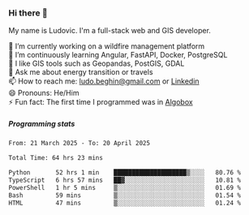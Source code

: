 ### Hi there 👋

My name is Ludovic. I'm a full-stack web and GIS developer.

 🔭 I’m currently working on a wildfire management platform<br/>
 🌱 I’m continuously learning Angular, FastAPI, Docker, PostgreSQL<br/>
 👯 I like GIS tools such as Geopandas, PostGIS, GDAL<br/>
 💬 Ask me about energy transition or travels<br/>
 📫 How to reach me: ludo.beghin@gmail.com or [Linkedin](https://www.linkedin.com/in/ludovic-beghin/)<br/>
 😄 Pronouns: He/Him<br/>
 ⚡ Fun fact: The first time I programmed was in [Algobox](https://fr.wikipedia.org/wiki/Algobox)<br/>

##### Programming stats
<!--START_SECTION:waka-->

```txt
From: 21 March 2025 - To: 20 April 2025

Total Time: 64 hrs 23 mins

Python       52 hrs 1 min    ████████████████████▒░░░░   80.76 %
TypeScript   6 hrs 57 mins   ██▓░░░░░░░░░░░░░░░░░░░░░░   10.81 %
PowerShell   1 hr 5 mins     ▒░░░░░░░░░░░░░░░░░░░░░░░░   01.69 %
Bash         59 mins         ▒░░░░░░░░░░░░░░░░░░░░░░░░   01.54 %
HTML         47 mins         ▒░░░░░░░░░░░░░░░░░░░░░░░░   01.24 %
```

<!--END_SECTION:waka-->
